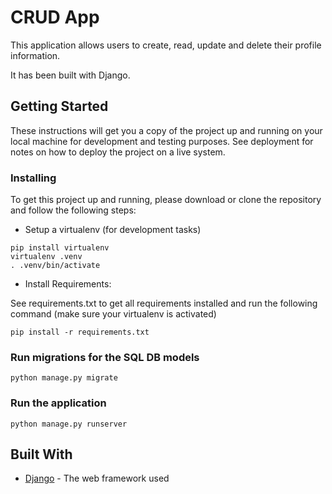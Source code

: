# CRUD App

This application allows users to create, read, update and delete their profile information.

It has been built with Django.

## Getting Started

These instructions will get you a copy of the project up and running on your local machine for development and testing purposes. See deployment for notes on how to deploy the project on a live system.

### Installing

To get this project up and running, please download or clone the repository and follow the following steps:

* Setup a virtualenv (for development tasks)

```
pip install virtualenv
virtualenv .venv 
. .venv/bin/activate
```

* Install Requirements:

See requirements.txt to get all requirements installed and run the following command (make sure your virtualenv is activated)

```
pip install -r requirements.txt
```

### Run migrations for the SQL DB models
```
python manage.py migrate
```
### Run the application
```
python manage.py runserver
```

## Built With

* [Django](https://docs.djangoproject.com/en/2.2/) - The web framework used
